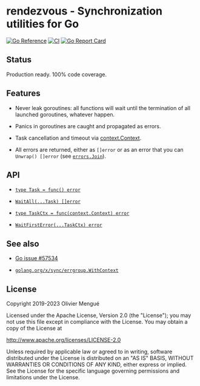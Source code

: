 # rendezvous - Synchronization utilities for Go

[![Go Reference](https://pkg.go.dev/badge/github.com/dolmen-go/rendezvous.svg)](https://pkg.go.dev/github.com/dolmen-go/rendezvous)
[![CI](https://github.com/dolmen-go/rendezvous/actions/workflows/go.yml/badge.svg)](https://github.com/dolmen-go/rendezvous/actions)
[![Go Report Card](https://goreportcard.com/badge/github.com/dolmen-go/rendezvous)](https://goreportcard.com/report/github.com/dolmen-go/rendezvous)

## Status

Production ready. 100% code coverage.

## Features

* Never leak goroutines: all functions will wait until the termination of all launched goroutines, whatever happen.

* Panics in goroutines are caught and propagated as errors.

* Task cancellation and timeout via [context.Context](https://pkg.go.dev/context#Context).

* All errors are returned, either as `[]error` or as an error that you can `Unwrap() []error`
  (see [`errors.Join`](https://pkg.go.dev/errors#Join)).

## API

* [`type Task = func() error`](https://pkg.go.dev/github.com/dolmen-go/rendezvous#Task)

* [`WaitAll(...Task) []error`](https://pkg.go.dev/github.com/dolmen-go/rendezvous#WaitAll)

* [`type TaskCtx = func(context.Context) error`](https://pkg.go.dev/github.com/dolmen-go/rendezvous#TaskCtx)

* [`WaitFirstError(...TaskCtx) error`](https://pkg.go.dev/github.com/dolmen-go/rendezvous#WaitFirstError)

## See also

* [Go issue #57534](https://github.com/golang/go/issues/57534)

* [`golang.org/x/sync/errgroup.WithContext`](https://pkg.go.dev/golang.org/x/sync/errgroup#WithContext)

## License

Copyright 2019-2023 Olivier Mengué

Licensed under the Apache License, Version 2.0 (the "License");
you may not use this file except in compliance with the License.
You may obtain a copy of the License at

   http://www.apache.org/licenses/LICENSE-2.0

Unless required by applicable law or agreed to in writing, software
distributed under the License is distributed on an "AS IS" BASIS,
WITHOUT WARRANTIES OR CONDITIONS OF ANY KIND, either express or implied.
See the License for the specific language governing permissions and
limitations under the License.